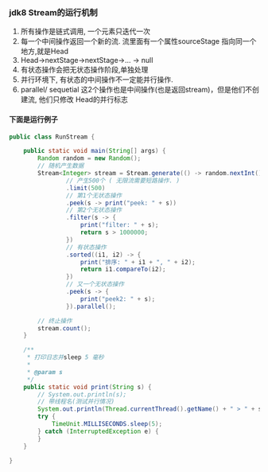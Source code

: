### jdk8 Stream的运行机制
1. 所有操作是链式调用, 一个元素只迭代一次 
2. 每一个中间操作返回一个新的流. 流里面有一个属性sourceStage 指向同一个 地方,就是Head 
3. Head->nextStage->nextStage->... -> null
4. 有状态操作会把无状态操作阶段,单独处理
5. 并行环境下, 有状态的中间操作不一定能并行操作.
6. parallel/ sequetial 这2个操作也是中间操作(也是返回stream)，但是他们不创建流, 他们只修改 Head的并行标志

#### 下面是运行例子
```java
public class RunStream {

	public static void main(String[] args) {
		Random random = new Random();
		// 随机产生数据
		Stream<Integer> stream = Stream.generate(() -> random.nextInt())
				// 产生500个 ( 无限流需要短路操作. )
				.limit(500)
				// 第1个无状态操作
				.peek(s -> print("peek: " + s))
				// 第2个无状态操作
				.filter(s -> {
					print("filter: " + s);
					return s > 1000000;
				})
				// 有状态操作
				.sorted((i1, i2) -> {
					print("排序: " + i1 + ", " + i2);
					return i1.compareTo(i2);
				})
				// 又一个无状态操作
				.peek(s -> {
					print("peek2: " + s);
				}).parallel();

		// 终止操作
		stream.count();
	}

	/**
	 * 打印日志并sleep 5 毫秒
	 * 
	 * @param s
	 */
	public static void print(String s) {
		// System.out.println(s);
		// 带线程名(测试并行情况)
		System.out.println(Thread.currentThread().getName() + " > " + s);
		try {
			TimeUnit.MILLISECONDS.sleep(5);
		} catch (InterruptedException e) {
		}
	}

}
```